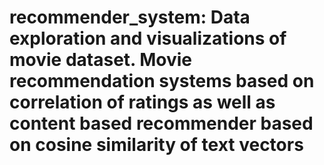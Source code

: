# recommender_system: Data exploration and visualizations of movie dataset. Movie recommendation systems based on correlation of ratings as well as content based recommender based on cosine similarity of text vectors
